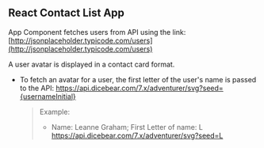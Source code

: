 ## React Contact List App

App Component fetches users from API using the link: [http://jsonplaceholder.typicode.com/users](http://jsonplaceholder.typicode.com/users)

A user avatar is displayed in a contact card format.

* To fetch an avatar for a user, the first letter of the user's name is passed to the API: https://api.dicebear.com/7.x/adventurer/svg?seed={usernameInitial}

	> Example: 
	>* Name: Leanne Graham; First Letter of name: L
		https://api.dicebear.com/7.x/adventurer/svg?seed=L
